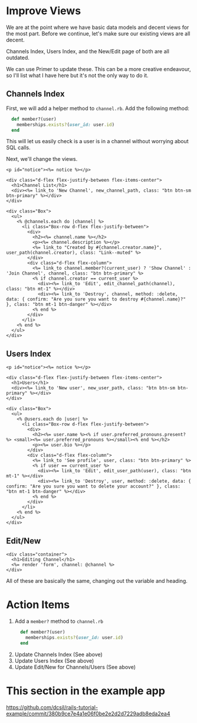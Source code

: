 # Improve Views

We are at the point where we have basic data models and decent views for the most part. Before we continue, let's make sure our existing views are all decent.

Channels Index, Users Index, and the New/Edit page of both are all outdated.

We can use Primer to update these. This can be a more creative endeavour, so I'll list what I have here but it's not the only way to do it.

## Channels Index

First, we will add a helper method to `channel.rb`. Add the following method:

```ruby
  def member?(user)
    memberships.exists?(user_id: user.id)
  end
```

This will let us easily check is a user is in a channel without worrying about SQL calls.

Next, we'll change the views.

```erb
<p id="notice"><%= notice %></p>

<div class="d-flex flex-justify-between flex-items-center">
  <h1>Channel List</h1>
  <div><%= link_to 'New Channel', new_channel_path, class: "btn btn-sm btn-primary" %></div>
</div>

<div class="Box">
  <ul>
    <% @channels.each do |channel| %>
      <li class="Box-row d-flex flex-justify-between">
        <div>
          <h2><%= channel.name %></h2>
          <p><%= channel.description %></p>
          <%= link_to "Created by #{channel.creator.name}", user_path(channel.creator), class: "Link--muted" %>
        </div>
        <div class="d-flex flex-column">
          <%= link_to channel.member?(current_user) ? 'Show Channel' : 'Join Channel', channel, class: "btn btn-primary" %>
          <% if channel.creator == current_user %>
            <div><%= link_to 'Edit', edit_channel_path(channel), class: "btn mt-1" %></div>
            <div><%= link_to 'Destroy', channel, method: :delete, data: { confirm: "Are you sure you want to destroy #{channel.name}?" }, class: "btn mt-1 btn-danger" %></div>
          <% end %>
        </div>
      </li>
    <% end %>
  </ul>
</div>
```

## Users Index

```erb
<p id="notice"><%= notice %></p>

<div class="d-flex flex-justify-between flex-items-center">
  <h1>Users</h1>
  <div><%= link_to 'New user', new_user_path, class: "btn btn-sm btn-primary" %></div>
</div>

<div class="Box">
  <ul>
    <% @users.each do |user| %>
      <li class="Box-row d-flex flex-justify-between">
        <div>
          <h2><%= user.name %><% if user.preferred_pronouns.present? %> <small><%= user.preferred_pronouns %></small><% end %></h2>
          <p><%= user.bio %></p>
        </div>
        <div class="d-flex flex-column">
          <%= link_to 'See profile', user, class: "btn btn-primary" %>
          <% if user == current_user %>
            <div><%= link_to 'Edit', edit_user_path(user), class: "btn mt-1" %></div>
            <div><%= link_to 'Destroy', user, method: :delete, data: { confirm: "Are you sure you want to delete your account?" }, class: "btn mt-1 btn-danger" %></div>
          <% end %>
        </div>
      </li>
    <% end %>
  </ul>
</div>
```

## Edit/New

```erb
<div class="container">
  <h1>Editing Channel</h1>
  <%= render 'form', channel: @channel %>
</div>
```

All of these are basically the same, changing out the variable and heading.

# Action Items

1. Add a `member?` method to `channel.rb`
    ```ruby
      def member?(user)
        memberships.exists?(user_id: user.id)
      end
    ```
1. Update Channels Index (See above)
2. Update Users Index (See above)
3. Update Edit/New for Channels/Users (See above)

# This section in the example app

https://github.com/dcsil/rails-tutorial-example/commit/380b9ce7e4a1e06f0be2e2d2d7229adb8eda2ea4
